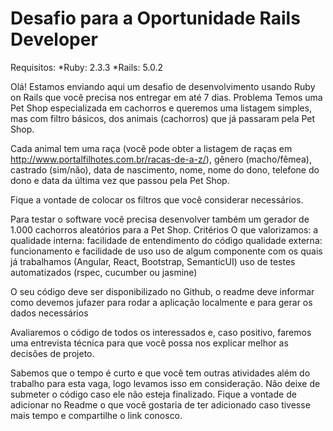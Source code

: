 # Desafio para a Oportunidade Rails Developer

Requisitos:
*Ruby: 2.3.3
*Rails: 5.0.2

Olá! Estamos enviando aqui um desafio de desenvolvimento usando Ruby on Rails que você precisa nos entregar em até 7 dias.
Problema
Temos uma Pet Shop especializada em cachorros e queremos uma listagem simples, mas com filtro básicos, dos animais (cachorros) que já passaram pela Pet Shop.
	
Cada animal tem uma raça (você pode obter a listagem de raças em http://www.portalfilhotes.com.br/racas-de-a-z/), gênero (macho/fêmea), castrado (sim/não), data de nascimento, nome, nome do dono, telefone do dono e data da última vez que passou pela Pet Shop.

Fique a vontade de colocar os filtros que você considerar necessários.

Para testar o software você precisa desenvolver também um gerador de 1.000 cachorros aleatórios para a Pet Shop.
Critérios
O que valorizamos:
a qualidade interna: facilidade de entendimento do código
qualidade externa: funcionamento e facilidade de uso
uso de algum componente com os quais já trabalhamos (Angular, React, Bootstrap, SemanticUI)
uso de testes automatizados (rspec, cucumber ou jasmine)

O seu código deve ser disponibilizado no Github, o readme deve informar como devemos jufazer para rodar a aplicação localmente e para gerar os dados necessários

Avaliaremos o código de todos os interessados e, caso positivo, faremos uma entrevista técnica para que você possa nos explicar melhor as decisões de projeto.

Sabemos que o tempo é curto e que você tem outras atividades além do trabalho para esta vaga, logo levamos isso em consideração. Não deixe de submeter o código caso ele não esteja finalizado. Fique a vontade de adicionar no Readme o que você gostaria de ter adicionado caso tivesse mais tempo e compartilhe o link conosco.
